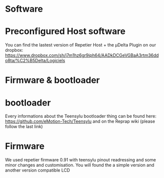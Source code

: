 Software
======

Preconfigured Host software
===

You can find the lastest version of Repetier Host + the µDelta Plugin on our dropbox:
https://www.dropbox.com/sh/j7m1hz6gr9iph64/AADkDCGeVGBaA3rtm36ddo8ta/%C2%B5Delta/Logiciels

Firmware & bootloader
===

bootloader
==
Every informations about the Teensylu bootloader thing can be found here: https://github.com/eMotion-Tech/Teensylu
and on the Reprap wiki (please follow the last link)

Firmware
==
We used repetier firmware 0.91 with teensylu pinout readressing and some minor changes and customisation.
You will found the a simple version and another version compatible LCD
